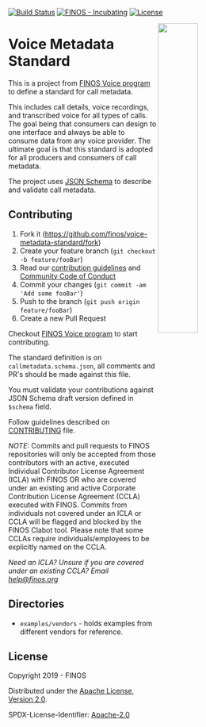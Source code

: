 [![Build Status](https://api.travis-ci.org/finos/voice-metadata-standard.svg?branch=master)](https://travis-ci.org/finos/voice-metadata-standard/)
[![FINOS - Incubating](https://cdn.jsdelivr.net/gh/finos/contrib-toolbox@master/images/badge-incubating.svg)](https://finosfoundation.atlassian.net/wiki/display/FINOS/Incubating)
[![License](https://img.shields.io/badge/License-Apache%202.0-blue.svg)](https://opensource.org/licenses/Apache-2.0)

<img align="right" width="40%" src="https://www.finos.org/hubfs/FINOS/finos-logo/FINOS_Icon_Wordmark_Name_RGB_horizontal.png">

# Voice Metadata Standard

This is a project from [FINOS Voice program](https://finosfoundation.atlassian.net/wiki/spaces/VOICE/overview) to define a standard for call metadata. 

This includes call details, voice recordings, and transcribed voice for all types of calls. The goal being that consumers can design to one interface and always be able to consume data from any voice provider. The ultimate goal is that this standard is adopted for all producers and consumers of call metadata.

The project uses [JSON Schema](https://json-schema.org/) to describe and validate call metadata.

## Contributing

1. Fork it (<https://github.com/finos/voice-metadata-standard/fork>)
2. Create your feature branch (`git checkout -b feature/fooBar`)
3. Read our [contribution guidelines](CONTRIBUTING.md) and [Community Code of Conduct](https://www.finos.org/code-of-conduct)
4. Commit your changes (`git commit -am 'Add some fooBar'`)
5. Push to the branch (`git push origin feature/fooBar`)
6. Create a new Pull Request

Checkout [FINOS Voice program](https://github.com/finos-voice/voice-program) to start contributing.

The standard definition is on `callmetadata.schema.json`, all comments and PR's should be made against this file. 

You must validate your contributions against JSON Schema draft version defined in `$schema` field.

Follow guidelines described on [CONTRIBUTING](CONTRIBUTING.md) file.

_NOTE:_ Commits and pull requests to FINOS repositories will only be accepted from those contributors with an active, executed Individual Contributor License Agreement (ICLA) with FINOS OR who are covered under an existing and active Corporate Contribution License Agreement (CCLA) executed with FINOS. Commits from individuals not covered under an ICLA or CCLA will be flagged and blocked by the FINOS Clabot tool. Please note that some CCLAs require individuals/employees to be explicitly named on the CCLA.

*Need an ICLA? Unsure if you are covered under an existing CCLA? Email [help@finos.org](mailto:help@finos.org)*

## Directories

* `examples/vendors` - holds examples from different vendors for reference.

## License
Copyright 2019 - FINOS

Distributed under the [Apache License, Version 2.0](http://www.apache.org/licenses/LICENSE-2.0).

SPDX-License-Identifier: [Apache-2.0](https://spdx.org/licenses/Apache-2.0)
